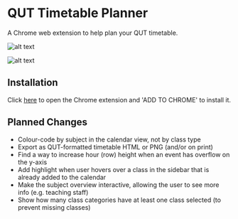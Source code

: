 # QUT Timetable Planner

A Chrome web extension to help plan your QUT timetable.

![alt text](https://raw.githubusercontent.com/benmag/Timetable/master/screenshot.png "Timetable Screenshot")

![alt text](https://raw.githubusercontent.com/benmag/Timetable/master/screenshot2.png "Timetable Screenshot")

## Installation

Click [here](https://chrome.google.com/webstore/detail/iakogcgjbbfakakbpmlocfgabpdhboja) to open the Chrome extension and 'ADD TO CHROME' to install it.

## Planned Changes

- Colour-code by subject in the calendar view, not by class type
- Export as QUT-formatted timetable HTML or PNG (and/or on print)
- Find a way to increase hour (row) height when an event has overflow on the y-axis
- Add highlight when user hovers over a class in the sidebar that is already added to the calendar
- Make the subject overview interactive, allowing the user to see more info (e.g. teaching staff)
- Show how many class categories have at least one class selected (to prevent missing classes)
